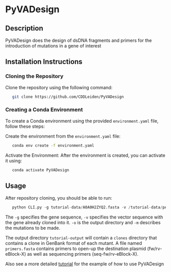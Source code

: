 # PyVADesign

## Description
PyVADesign does the design of dsDNA fragments and primers for the introduction of mutations in a gene of interest

## Installation Instructions

### Cloning the Repository

Clone the repository using the following command:

```bash
   git clone https://github.com/CDDLeiden/PyVADesign
```

### Creating a Conda Environment

To create a Conda environment using the provided ```environment.yaml``` file, follow these steps:

Create the environment from the ```environment.yaml``` file:

```bash
   conda env create -f environment.yaml
```

Activate the Environment: After the environment is created, you can activate it using:

```bash
   conda activate PyVADesign
```

## Usage

After repository cloning, you should be able to run:

```python
   python CLI.py -g tutorial-data/A0A0H2ZYQ2.fasta -v /tutorial-data/pACE_mmpL3-Mav.dna -m tutorial-data/mutations.txt -o tutorial-output 
```

The ```-g``` specifies the gene sequence, ```-v``` specifies the vector sequence with the gene already cloned into it. ```-o``` is the output directory and ```-m``` describes the mutations to be made.

The output directory ```tutorial-output``` will contain a ```clones``` directory that contains a clone in GenBank format of each mutant. A file named ```primers.fasta``` contains primers to open-up the destination plasmid (fw/rv-eBlock-X) as well as sequencing primers (seq-fw/rv-eBlock-X).

Also see a more detailed [tutorial]() for the example of how to use PyVADesign


